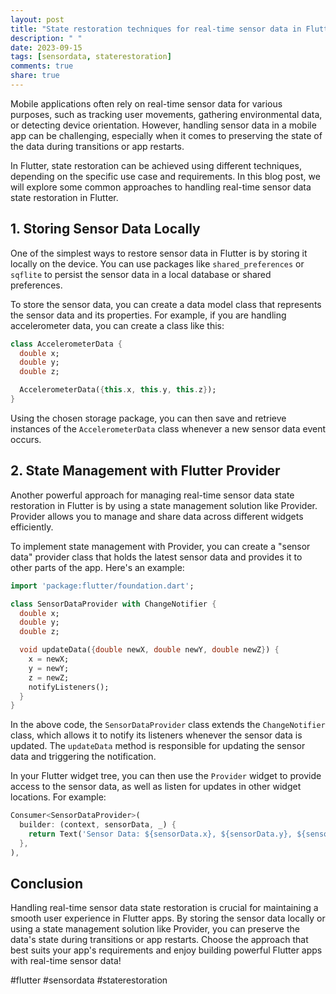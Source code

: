 ```yaml
---
layout: post
title: "State restoration techniques for real-time sensor data in Flutter"
description: " "
date: 2023-09-15
tags: [sensordata, staterestoration]
comments: true
share: true
---
```


Mobile applications often rely on real-time sensor data for various purposes, such as tracking user movements, gathering environmental data, or detecting device orientation. However, handling sensor data in a mobile app can be challenging, especially when it comes to preserving the state of the data during transitions or app restarts.

In Flutter, state restoration can be achieved using different techniques, depending on the specific use case and requirements. In this blog post, we will explore some common approaches to handling real-time sensor data state restoration in Flutter.

## 1. Storing Sensor Data Locally

One of the simplest ways to restore sensor data in Flutter is by storing it locally on the device. You can use packages like `shared_preferences` or `sqflite` to persist the sensor data in a local database or shared preferences.

To store the sensor data, you can create a data model class that represents the sensor data and its properties. For example, if you are handling accelerometer data, you can create a class like this:

```dart
class AccelerometerData {
  double x;
  double y;
  double z;

  AccelerometerData({this.x, this.y, this.z});
}
```

Using the chosen storage package, you can then save and retrieve instances of the `AccelerometerData` class whenever a new sensor data event occurs.

## 2. State Management with Flutter Provider

Another powerful approach for managing real-time sensor data state restoration in Flutter is by using a state management solution like Provider. Provider allows you to manage and share data across different widgets efficiently.

To implement state management with Provider, you can create a "sensor data" provider class that holds the latest sensor data and provides it to other parts of the app. Here's an example:

```dart
import 'package:flutter/foundation.dart';

class SensorDataProvider with ChangeNotifier {
  double x;
  double y;
  double z;

  void updateData({double newX, double newY, double newZ}) {
    x = newX;
    y = newY;
    z = newZ;
    notifyListeners();
  }
}
```

In the above code, the `SensorDataProvider` class extends the `ChangeNotifier` class, which allows it to notify its listeners whenever the sensor data is updated. The `updateData` method is responsible for updating the sensor data and triggering the notification.

In your Flutter widget tree, you can then use the `Provider` widget to provide access to the sensor data, as well as listen for updates in other widget locations. For example:

```dart
Consumer<SensorDataProvider>(
  builder: (context, sensorData, _) {
    return Text('Sensor Data: ${sensorData.x}, ${sensorData.y}, ${sensorData.z}');
  },
),
```

## Conclusion

Handling real-time sensor data state restoration is crucial for maintaining a smooth user experience in Flutter apps. By storing the sensor data locally or using a state management solution like Provider, you can preserve the data's state during transitions or app restarts. Choose the approach that best suits your app's requirements and enjoy building powerful Flutter apps with real-time sensor data!

#flutter #sensordata #staterestoration